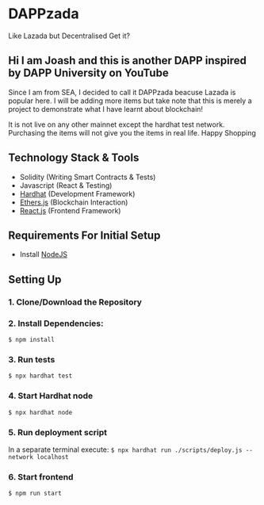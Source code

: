 # DAPPzada
Like Lazada but Decentralised Get it?

## Hi I am Joash and this is another DAPP inspired by DAPP University on YouTube

Since I am from SEA, I decided to call it DAPPzada beacuse Lazada is popular here. I will be adding more items but take note that this is merely a project to demonstrate what I have learnt about blockchain!

It is not live on any other mainnet except the hardhat test network. Purchasing the items will not give you the items in real life. Happy Shopping

## Technology Stack & Tools

- Solidity (Writing Smart Contracts & Tests)
- Javascript (React & Testing)
- [Hardhat](https://hardhat.org/) (Development Framework)
- [Ethers.js](https://docs.ethers.io/v5/) (Blockchain Interaction)
- [React.js](https://reactjs.org/) (Frontend Framework)

## Requirements For Initial Setup
- Install [NodeJS](https://nodejs.org/en/)

## Setting Up
### 1. Clone/Download the Repository

### 2. Install Dependencies:
`$ npm install`

### 3. Run tests
`$ npx hardhat test`

### 4. Start Hardhat node
`$ npx hardhat node`

### 5. Run deployment script
In a separate terminal execute:
`$ npx hardhat run ./scripts/deploy.js --network localhost`

### 6. Start frontend
`$ npm run start`
